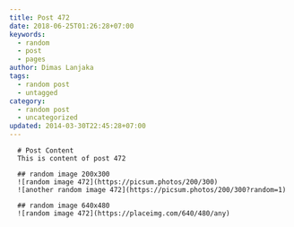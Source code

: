 ```yaml
---
title: Post 472
date: 2018-06-25T01:26:28+07:00
keywords:
  - random
  - post
  - pages
author: Dimas Lanjaka
tags:
  - random post
  - untagged
category:
  - random post
  - uncategorized
updated: 2014-03-30T22:45:28+07:00
---
```


      # Post Content
      This is content of post 472

      ## random image 200x300
      ![random image 472](https://picsum.photos/200/300)
      ![another random image 472](https://picsum.photos/200/300?random=1)

      ## random image 640x480
      ![random image 472](https://placeimg.com/640/480/any)
      